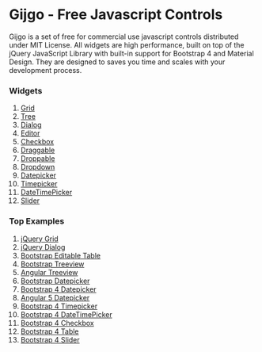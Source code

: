 # Gijgo - Free Javascript Controls

Gijgo is a set of free for commercial use javascript controls distributed under MIT License.
All widgets are high performance, built on top of the jQuery JavaScript Library with built-in support for Bootstrap 4 and Material Design.
They are designed to saves you time and scales with your development process.

### Widgets


1. [Grid](http://gijgo.com/grid)
2. [Tree](http://gijgo.com/tree)
3. [Dialog](http://gijgo.com/dialog)
4. [Editor](http://gijgo.com/editor)
5. [Checkbox](http://gijgo.com/checkbox)
6. [Draggable](http://gijgo.com/draggable)
7. [Droppable](http://gijgo.com/droppable)
8. [Dropdown](http://gijgo.com/dropdown)
9. [Datepicker](http://gijgo.com/datepicker)
10. [Timepicker](http://gijgo.com/timepicker)
11. [DateTimePicker](http://gijgo.com/datetimepicker)
12. [Slider](http://gijgo.com/slider)


### Top Examples


1. [jQuery Grid](http://gijgo.com/grid)
2. [jQuery Dialog](http://gijgo.com/dialog)
3. [Bootstrap Editable Table](http://gijgo.com/grid/demos/bootstrap-grid-inline-edit)
4. [Bootstrap Treeview](http://gijgo.com/tree/demos/bootstrap-treeview)
5. [Angular Treeview](http://gijgo.com/tree/demos/angular-treeview)
6. [Bootstrap Datepicker](http://gijgo.com/datepicker/example/bootstrap)
7. [Bootstrap 4 Datepicker](http://gijgo.com/datepicker/example/bootstrap-4)
8. [Angular 5 Datepicker](http://gijgo.com/datepicker/example/angular-5)
9. [Bootstrap 4 Timepicker](http://gijgo.com/timepicker/example/bootstrap-4)
10. [Bootstrap 4 DateTimePicker](http://gijgo.com/datetimepicker/example/bootstrap-4)
11. [Bootstrap 4 Checkbox](http://gijgo.com/checkbox/example/bootstrap-4)
12. [Bootstrap 4 Table](http://gijgo.com/grid/demos/bootstrap-4-table)
13. [Bootstrap 4 Slider](http://gijgo.com/slider/example/bootstrap-4)
